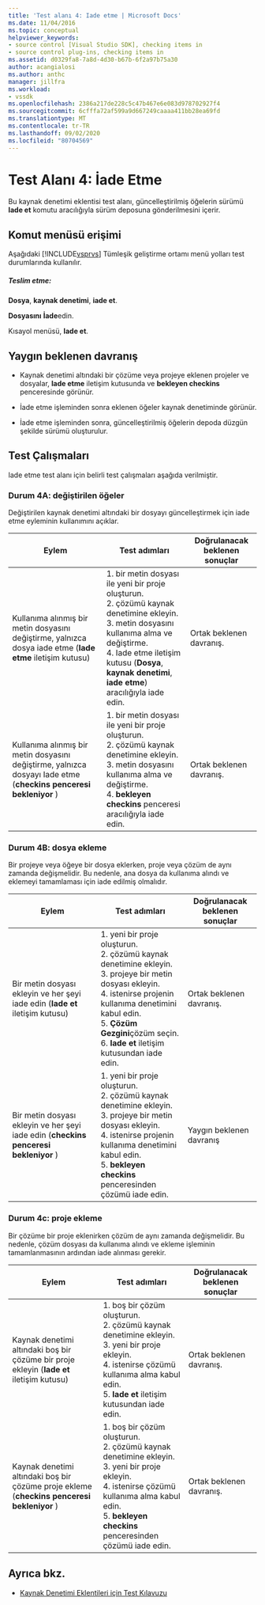 ```yaml
---
title: 'Test alanı 4: Iade etme | Microsoft Docs'
ms.date: 11/04/2016
ms.topic: conceptual
helpviewer_keywords:
- source control [Visual Studio SDK], checking items in
- source control plug-ins, checking items in
ms.assetid: d0329fa8-7a8d-4d30-b67b-6f2a97b75a30
author: acangialosi
ms.author: anthc
manager: jillfra
ms.workload:
- vssdk
ms.openlocfilehash: 2386a217de228c5c47b467e6e083d978702927f4
ms.sourcegitcommit: 6cfffa72af599a9d667249caaaa411bb28ea69fd
ms.translationtype: MT
ms.contentlocale: tr-TR
ms.lasthandoff: 09/02/2020
ms.locfileid: "80704569"
---
```

# <a name="test-area-4-check-in"></a>Test Alanı 4: İade Etme
Bu kaynak denetimi eklentisi test alanı, güncelleştirilmiş öğelerin sürümü **Iade et** komutu aracılığıyla sürüm deposuna gönderilmesini içerir.

## <a name="command-menu-access"></a>Komut menüsü erişimi
 Aşağıdaki [!INCLUDE[vsprvs](../../code-quality/includes/vsprvs_md.md)] Tümleşik geliştirme ortamı menü yolları test durumlarında kullanılır.

##### <a name="check-in"></a>Teslim etme:
 **Dosya**, **kaynak denetimi**, **iade et**.

 **Dosyasını** **İade**edin.

 Kısayol menüsü, **Iade et**.

## <a name="common-expected-behavior"></a>Yaygın beklenen davranış

- Kaynak denetimi altındaki bir çözüme veya projeye eklenen projeler ve dosyalar, **Iade etme** iletişim kutusunda ve **bekleyen checkins** penceresinde görünür.

- İade etme işleminden sonra eklenen öğeler kaynak denetiminde görünür.

- İade etme işleminden sonra, güncelleştirilmiş öğelerin depoda düzgün şekilde sürümü oluşturulur.

## <a name="test-cases"></a>Test Çalışmaları
 Iade etme test alanı için belirli test çalışmaları aşağıda verilmiştir.

### <a name="case-4a-modified-items"></a>Durum 4A: değiştirilen öğeler
 Değiştirilen kaynak denetimi altındaki bir dosyayı güncelleştirmek için iade etme eyleminin kullanımını açıklar.

|Eylem|Test adımları|Doğrulanacak beklenen sonuçlar|
|------------|----------------|--------------------------------|
|Kullanıma alınmış bir metin dosyasını değiştirme, yalnızca dosya iade etme (**Iade etme** iletişim kutusu)|1. bir metin dosyası ile yeni bir proje oluşturun.<br />2. çözümü kaynak denetimine ekleyin.<br />3. metin dosyasını kullanıma alma ve değiştirme.<br />4. Iade etme iletişim kutusu (**Dosya**, **kaynak denetimi**, **iade etme**) aracılığıyla iade edin.|Ortak beklenen davranış.|
|Kullanıma alınmış bir metin dosyasını değiştirme, yalnızca dosyayı Iade etme (**checkins penceresi bekleniyor** )|1. bir metin dosyası ile yeni bir proje oluşturun.<br />2. çözümü kaynak denetimine ekleyin.<br />3. metin dosyasını kullanıma alma ve değiştirme.<br />4. **bekleyen checkins** penceresi aracılığıyla iade edin.|Ortak beklenen davranış.|

### <a name="case-4b-adding-files"></a>Durum 4B: dosya ekleme
 Bir projeye veya öğeye bir dosya eklerken, proje veya çözüm de aynı zamanda değişmelidir. Bu nedenle, ana dosya da kullanıma alındı ve eklemeyi tamamlaması için iade edilmiş olmalıdır.

|Eylem|Test adımları|Doğrulanacak beklenen sonuçlar|
|------------|----------------|--------------------------------|
|Bir metin dosyası ekleyin ve her şeyi iade edin (**Iade et** iletişim kutusu)|1. yeni bir proje oluşturun.<br />2. çözümü kaynak denetimine ekleyin.<br />3. projeye bir metin dosyası ekleyin.<br />4. istenirse projenin kullanıma denetimini kabul edin.<br />5. **Çözüm Gezgini**çözüm seçin.<br />6. **Iade et** iletişim kutusundan iade edin.|Ortak beklenen davranış.|
|Bir metin dosyası ekleyin ve her şeyi iade edin (**checkins penceresi bekleniyor** )|1. yeni bir proje oluşturun.<br />2. çözümü kaynak denetimine ekleyin.<br />3. projeye bir metin dosyası ekleyin.<br />4. istenirse projenin kullanıma denetimini kabul edin.<br />5. **bekleyen checkins** penceresinden çözümü iade edin.|Yaygın beklenen davranış|

### <a name="case-4c-adding-projects"></a>Durum 4c: proje ekleme
 Bir çözüme bir proje eklenirken çözüm de aynı zamanda değişmelidir. Bu nedenle, çözüm dosyası da kullanıma alındı ve ekleme işleminin tamamlanmasının ardından iade alınması gerekir.

|Eylem|Test adımları|Doğrulanacak beklenen sonuçlar|
|------------|----------------|--------------------------------|
|Kaynak denetimi altındaki boş bir çözüme bir proje ekleyin (**Iade et** iletişim kutusu)|1. boş bir çözüm oluşturun.<br />2. çözümü kaynak denetimine ekleyin.<br />3. yeni bir proje ekleyin.<br />4. istenirse çözümü kullanıma alma kabul edin.<br />5. **Iade et** iletişim kutusundan iade edin.|Ortak beklenen davranış.|
|Kaynak denetimi altındaki boş bir çözüme proje ekleme (**checkins penceresi bekleniyor** )|1. boş bir çözüm oluşturun.<br />2. çözümü kaynak denetimine ekleyin.<br />3. yeni bir proje ekleyin.<br />4. istenirse çözümü kullanıma alma kabul edin.<br />5. **bekleyen checkins** penceresinden çözümü iade edin.|Ortak beklenen davranış.|

## <a name="see-also"></a>Ayrıca bkz.
- [Kaynak Denetimi Eklentileri için Test Kılavuzu](../../extensibility/internals/test-guide-for-source-control-plug-ins.md)
